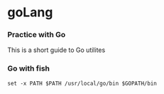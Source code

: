 # goLang

### Practice with Go

This is a short guide to Go utilites

### Go with fish
<code>set -x PATH $PATH /usr/local/go/bin $GOPATH/bin</code>
